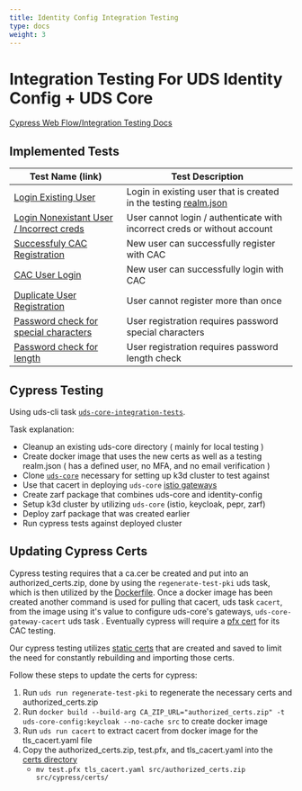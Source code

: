 ```yaml
---
title: Identity Config Integration Testing
type: docs
weight: 3
---
```


# Integration Testing For UDS Identity Config + UDS Core
[Cypress Web Flow/Integration Testing Docs](https://docs.cypress.io/guides/overview/why-cypress)

## Implemented Tests
| Test Name (link) | Test Description |
|------------------|------------------|
| [Login Existing User](../src/test/cypress/e2e/login.cy.ts) | Login in existing user that is created in the testing [realm.json](../src/test/cypress/realm.json) |
| [Login Nonexistant User / Incorrect creds](../src/test/cypress/e2e/login.cy.ts) | User cannot login / authenticate with incorrect creds or without account |
| [Successfuly CAC Registration](../src/test/cypress/e2e/registration.cy.ts) | New user can successfully register with CAC |
| [CAC User Login](../src/test/cypress/e2e/registration.cy.ts) | New user can successfully login with CAC |
| [Duplicate User Registration](../src/test/cypress/e2e/registration.cy.ts) | User cannot register more than once |
| [Password check for special characters](../src/test/cypress/e2e/registration.cy.ts) | User registration requires password special characters |
| [Password check for length](../src/test/cypress/e2e/registration.cy.ts) | User registration requires password length check |

## Cypress Testing
Using uds-cli task [`uds-core-integration-tests`](../../tasks.yaml). 

Task explanation:
  - Cleanup an existing uds-core directory ( mainly for local testing )
  - Create docker image that uses the new certs as well as a testing realm.json ( has a defined user, no MFA, and no email verification )
  - Clone [`uds-core`](https://github.com/defenseunicorns/uds-core) necessary for setting up k3d cluster to test against
  - Use that cacert in deploying `uds-core` [istio gateways](https://github.com/defenseunicorns/uds-core/tree/main/src/istio/values)
  - Create zarf package that combines uds-core and identity-config
  - Setup k3d cluster by utilizing `uds-core` (istio, keycloak, pepr, zarf)
  - Deploy zarf package that was created earlier
  - Run cypress tests against deployed cluster

## Updating Cypress Certs
Cypress testing requires that a ca.cer be created and put into an authorized_certs.zip, done by using the `regenerate-test-pki` uds task, which is then utilized by the [Dockerfile](../src/Dockerfile). Once a docker image has been created another command is used for pulling that cacert, uds task `cacert`, from the image using it's value to configure uds-core's gateways, `uds-core-gateway-cacert` uds task . Eventually cypress will require a [pfx cert](../src/test/cypress/cypress.config.ts) for its CAC testing. 

Our cypress testing utilizes [static certs](../src/test/cypress/certs/) that are created and saved to limit the need for constantly rebuilding and importing those certs.

Follow these steps to update the certs for cypress:
1. Run `uds run regenerate-test-pki` to regenerate the necessary certs and authorized_certs.zip
2. Run `docker build --build-arg CA_ZIP_URL="authorized_certs.zip" -t uds-core-config:keycloak --no-cache src` to create docker image
3. Run `uds run cacert` to extract cacert from docker image for the tls_cacert.yaml file
4. Copy the authorized_certs.zip, test.pfx, and tls_cacert.yaml into the [certs directory](../src/test/cypress/certs/)
   - `mv test.pfx tls_cacert.yaml src/authorized_certs.zip src/cypress/certs/`